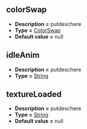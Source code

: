 ## colorSwap
* **Description =** putdeschere
* **Type =** [ColorSwap](https://api.haxeflixel.com/ColorSwap.html)
* **Default value =** null

## idleAnim
* **Description =** putdeschere
* **Type =** [String](https://api.haxeflixel.com/String.html)

## textureLoaded
* **Description =** putdeschere
* **Type =** [String](https://api.haxeflixel.com/String.html)
* **Default value =** null

